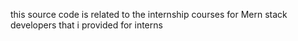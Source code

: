 this source code is related to the internship courses for Mern stack developers that i provided for interns
